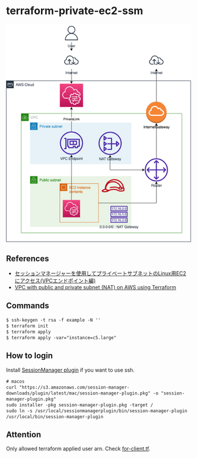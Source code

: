 # terraform-private-ec2-ssm

![img](./imgs/arch.png)

## References

- [セッションマネージャーを使用してプライベートサブネットのLinux用EC2にアクセス(VPCエンドポイント編)](https://dev.classmethod.jp/articles/terraform-session-manager-linux-ec2-vpcendpoint/)
- [VPC with public and private subnet (NAT) on AWS using Terraform](https://medium.com/@kuldeep.rajpurohit/vpc-with-public-and-private-subnet-nat-on-aws-using-terraform-85a18d17c95e)

## Commands

```
$ ssh-keygen -t rsa -f example -N ''
$ terraform init
$ terraform apply
$ terraform apply -var="instance=c5.large"
```

## How to login 
Install [SessionManager plugin](https://docs.aws.amazon.com/ja_jp/systems-manager/latest/userguide/session-manager-working-with-install-plugin.html#install-plugin-verify) if you want to use ssh.

```shell
# macos
curl "https://s3.amazonaws.com/session-manager-downloads/plugin/latest/mac/session-manager-plugin.pkg" -o "session-manager-plugin.pkg"
sudo installer -pkg session-manager-plugin.pkg -target /
sudo ln -s /usr/local/sessionmanagerplugin/bin/session-manager-plugin /usr/local/bin/session-manager-plugin
```

## Attention
Only allowed terraform applied user arn. Check [for-client.tf](./for-client.tf).